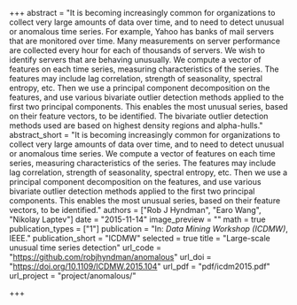 +++
abstract = "It is becoming increasingly common for organizations to collect very large amounts of data over time, and to need to detect unusual or anomalous time series. For example, Yahoo has banks of mail servers that are monitored over time. Many measurements on server performance are collected every hour for each of thousands of servers. We wish to identify servers that are behaving unusually. We compute a vector of features on each time series, measuring characteristics of the series. The features may include lag correlation, strength of seasonality, spectral entropy, etc. Then we use a principal component decomposition on the features, and use various bivariate outlier detection methods applied to the first two principal components. This enables the most unusual series, based on their feature vectors, to be identified. The bivariate outlier detection methods used are based on highest density regions and alpha-hulls."
abstract_short = "It is becoming increasingly common for organizations to collect very large amounts of data over time, and to need to detect unusual or anomalous time series. We compute a vector of features on each time series, measuring characteristics of the series. The features may include lag correlation, strength of seasonality, spectral entropy, etc. Then we use a principal component decomposition on the features, and use various bivariate outlier detection methods applied to the first two principal components. This enables the most unusual series, based on their feature vectors, to be identified."
authors = ["Rob J Hyndman", "Earo Wang", "Nikolay Laptev"]
date = "2015-11-14"
image_preview = ""
math = true
publication_types = ["1"]
publication = "In: *Data Mining Workshop (ICDMW)*, IEEE."
publication_short = "ICDMW"
selected = true
title = "Large-scale unusual time series detection"
url_code = "https://github.com/robjhyndman/anomalous"
url_doi = "https://doi.org/10.1109/ICDMW.2015.104"
url_pdf = "pdf/icdm2015.pdf"
url_project = "project/anomalous/"

+++
